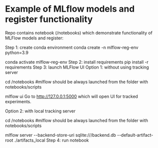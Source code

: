# Example of MLflow models and register functionality

Repo contains notebook (/notebooks) which demonstrate functionality of MLFlow models and register:

Step 1: create conda environment
conda create -n mlflow-reg-env python=3.9

conda activate mlflow-reg-env
Step 2: install requirements
pip install -r requirements
Step 3: launch MLFlow UI
Option 1: without using tracking server

cd /notebooks #mlflow should be always launched from the folder with notebooks/scripts

mlflow ui
Go to http://127.0.0.1:5000 which will open UI for tracked experiments.

Option 2: with local tracking server

cd /notebooks #mlflow should be always launched from the folder with notebooks/scripts

mlflow server --backend-store-uri sqlite:///backend.db --default-artifact-root ./artifacts_local
Step 4: run notebook
